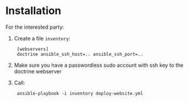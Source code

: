 # Installation

For the interested party:

1. Create a file `inventory`:

        [webservers]
        doctrine ansible_ssh_host=.. ansible_ssh_port=..

2. Make sure you have a passwordless sudo account with ssh key to the doctrine webserver
3. Call:

        ansible-playbook -i inventory deploy-website.yml
